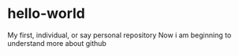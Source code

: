 # hello-world
My first, individual, or say personal repository
Now i am beginning to understand more about github
